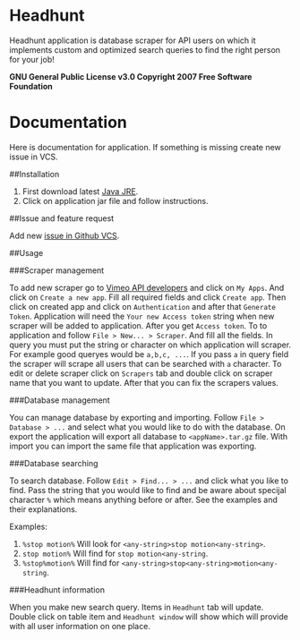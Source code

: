 # Headhunt
Headhunt application is database scraper for API users
on which it implements custom and optimized search queries
to find the right person for your job!

**GNU General Public License v3.0 Copyright 2007 Free Software Foundation**

# Documentation

Here is documentation for application.
If something is missing create new issue in VCS.

##Installation

1. First download latest [Java JRE](http://java.com/en/download/).
2. Click on application jar file and follow instructions.

##Issue and feature request

Add new [issue in Github VCS](https://github.com/urosjarc/headhunt/issues).

##Usage

###Scraper management

To add new scraper go to [Vimeo API developers](https://developer.vimeo.com/)
and click on `My Apps`. And click on `Create a new app`.
Fill all required fields and click `Create app`. Then click on created
app and click on `Authentication` and after that `Generate Token`.
Application will need the `Your new Access token` string when
new scraper will be added to application. After you get `Access token`.
To to application and follow `File > New... > Scraper`. And fill all
the fields. In query you must put the string or character on which
application will scraper. For example good queryes would be
`a,b,c, ...`. If you pass `a` in query field the scraper will scrape
all users that can be searched with `a` character. To edit or delete
scraper click on `Scrapers` tab and double click on scraper name that
you want to update. After that you can fix the scrapers values.
 
###Database management

You can manage database by exporting and importing.
Follow `File > Database > ...` and select what you would like to do
with the database. On export the application will export all database
to `<appName>.tar.gz` file. With import you can import the same file
that application was exporting.

###Database searching

To search database. Follow `Edit > Find... > ...` and click what you
like to find. Pass the string that you would like to find and be aware
about specijal character `%` which means anything before or after.
See the examples and their explanations.

Examples:

1. `%stop motion%` Will look for `<any-string>stop motion<any-string>`.
2. `stop motion%` Will find for `stop motion<any-string`.
2. `%stop%motion%` Will find for `<any-string>stop<any-string>motion<any-string`.

###Headhunt information

When you make new search query. Items in `Headhunt` tab will update. Double
click on table item and `Headhunt window` will show which will provide
with all user information on one place.
